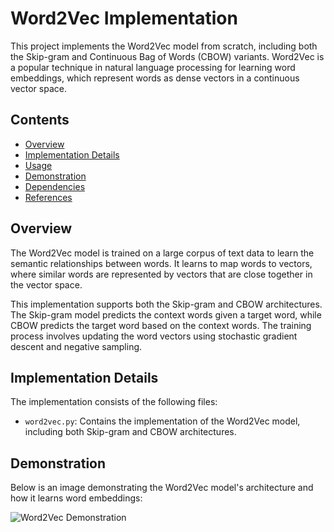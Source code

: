 # Word2Vec Implementation

This project implements the Word2Vec model from scratch, including both the Skip-gram and Continuous Bag of Words (CBOW) variants. Word2Vec is a popular technique in natural language processing for learning word embeddings, which represent words as dense vectors in a continuous vector space.

## Contents

- [Overview](#overview)
- [Implementation Details](#implementation-details)
- [Usage](#usage)
- [Demonstration](#demonstration)
- [Dependencies](#dependencies)
- [References](#references)

## Overview

The Word2Vec model is trained on a large corpus of text data to learn the semantic relationships between words. It learns to map words to vectors, where similar words are represented by vectors that are close together in the vector space.

This implementation supports both the Skip-gram and CBOW architectures. The Skip-gram model predicts the context words given a target word, while CBOW predicts the target word based on the context words. The training process involves updating the word vectors using stochastic gradient descent and negative sampling.

## Implementation Details

The implementation consists of the following files:

- `word2vec.py`: Contains the implementation of the Word2Vec model, including both Skip-gram and CBOW architectures.


## Demonstration

Below is an image demonstrating the Word2Vec model's architecture and how it learns word embeddings:

![Word2Vec Demonstration](https://miro.medium.com/v2/resize:fit:1400/format:webp/0*3DFDpaXoglalyB4c.png)
